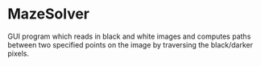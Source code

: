 MazeSolver
==========

GUI program which reads in black and white images and computes paths between two specified points on the image by traversing the black/darker pixels.